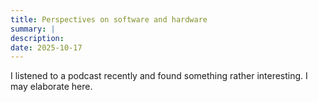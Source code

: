 ```yaml
---
title: Perspectives on software and hardware
summary: |
description: 
date: 2025-10-17
---
```

I listened to a podcast recently and found something rather interesting. I may elaborate here.
